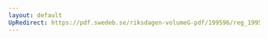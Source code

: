 ```yaml
---
layout: default
UpRedirect: https://pdf.swedeb.se/riksdagen-volumeG-pdf/199596/reg_199596/reg_199596_0071.pdf
---
```

